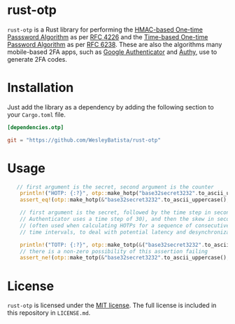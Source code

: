 # rust-otp

`rust-otp` is a Rust library for performing the [HMAC-based One-time Passsword Algorithm](http://en.wikipedia.org/wiki/HMAC-based_One-time_Password_Algorithm) as per [RFC 4226](http://tools.ietf.org/html/rfc4226) and the [Time-based One-time Password Algorithm](http://en.wikipedia.org/wiki/Time-based_One-time_Password_Algorithm) as per [RFC 6238](http://tools.ietf.org/html/rfc6238). These are also the algorithms many mobile-based 2FA apps, such as [Google Authenticator](https://play.google.com/store/apps/details?id=com.google.android.apps.authenticator2) and [Authy](https://www.authy.com/), use to generate 2FA codes.

# Installation

Just add the library as a dependency by adding the following section to your
`Cargo.toml` file.

```toml
[dependencies.otp]

git = "https://github.com/WesleyBatista/rust-otp"
```

# Usage

```rust
   // first argument is the secret, second argument is the counter
    println!("HOTP: {:?}", otp::make_hotp("base32secret3232".to_ascii_uppercase().as_str(), 0).unwrap());
    assert_eq!(otp::make_hotp(&"base32secret3232".to_ascii_uppercase(), 0).unwrap(), 260182);

    // first argument is the secret, followed by the time step in seconds (Google
    // Authenticator uses a time step of 30), and then the skew in seconds
    // (often used when calculating HOTPs for a sequence of consecutive
    // time intervals, to deal with potential latency and desynchronization).

    println!("TOTP: {:?}", otp::make_totp(&("base32secret3232".to_ascii_uppercase()), 30, 0).unwrap());
    // there is a non-zero possibility of this assertion failing
    assert_ne!(otp::make_totp(&"base32secret3232".to_ascii_uppercase(), 30, 0).unwrap(), 260182_u32);
```

# License

`rust-otp` is licensed under the [MIT license](http://opensource.org/licenses/MIT).
The full license is included in this repository in `LICENSE.md`.
